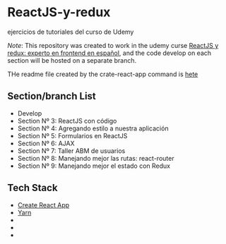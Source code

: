 # ReactJS-y-redux

ejercicios de tutoriales del curso de Udemy

*Note*: This repository was created to work in the udemy curse  [ReactJS y redux: experto en frontend en español](https://www.udemy.com/course/reactjs-experto-en-frontend-2018/), and the code develop on each section will be hosted on a separate branch.

THe readme file created by the crate-react-app command is [hete](./create-react-app-readme.md)

## Section/branch List

- Develop
- Section Nº 3: ReactJS con código
- Section Nº 4: Agregando estilo a nuestra aplicación
- Section Nº 5: Formularios en ReactJS
- Section Nº 6: AJAX
- Section Nº 7: Taller ABM de usuarios
- Section Nº 8: Manejando mejor las rutas: react-router
- Section Nº 9: Manejando mejor el estado con Redux

## Tech Stack
- [Create React App](https://create-react-app.dev/docs/getting-started#creating-an-app)
- [Yarn](https://yarnpkg.com/getting-started/install)
- []()
- []()
- []()
